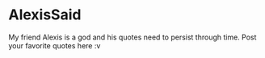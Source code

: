 # AlexisSaid
My friend Alexis is a god and his quotes need to persist through time. Post your favorite quotes here :v
